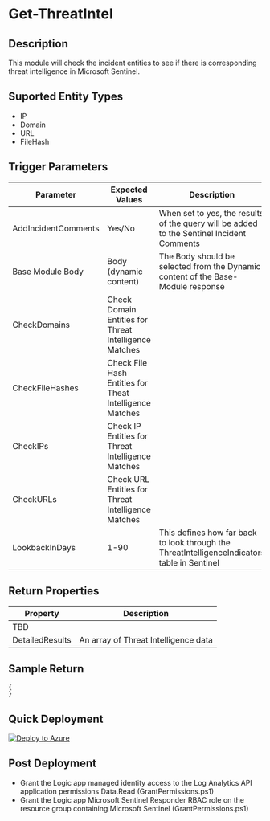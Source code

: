 # Get-ThreatIntel

## Description
This module will check the incident entities to see if there is corresponding threat intelligence in Microsoft Sentinel.

## Suported Entity Types
* IP
* Domain
* URL
* FileHash

## Trigger Parameters

|Parameter|Expected Values|Description|
|---|---|---|
|AddIncidentComments|Yes/No|When set to yes, the results of the query will be added to the Sentinel Incident Comments|
|Base Module Body|Body (dynamic content)|The Body should be selected from the Dynamic content of the Base-Module response|
|CheckDomains|Check Domain Entities for Threat Intelligence Matches|
|CheckFileHashes|Check File Hash Entities for Theat Intelligence Matches|
|CheckIPs|Check IP Entities for Threat Intelligence Matches|
|CheckURLs|Check URL Entities for Threat Intelligence Matches|
|LookbackInDays|1-90|This defines how far back to look through the ThreatIntelligenceIndicators table in Sentinel|

## Return Properties

|Property|Description|
|---|---|
|TBD||
|DetailedResults|An array of Threat Intelligence data|


## Sample Return

```
{
}
```

## Quick Deployment

[![Deploy to Azure](https://aka.ms/deploytoazurebutton)](https://portal.azure.com/#create/Microsoft.Template/uri/https%3A%2F%2Fraw.githubusercontent.com%2Fbriandelmsft%2FSentinelAutomationModules%2Fmain%2FModules%2FTIModule%2Fazuredeploy.json)

## Post Deployment

* Grant the Logic app managed identity access to the Log Analytics API application permissions Data.Read (GrantPermissions.ps1)
* Grant the Logic app Microsoft Sentinel Responder RBAC role on the resource group containing Microsoft Sentinel (GrantPermissions.ps1)
